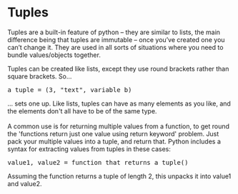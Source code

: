 Tuples
======

Tuples are a built-in feature of python – they are similar to lists, the main difference being that tuples are immutable – 
once you’ve created one you can’t change it. They are used in all sorts of situations where you need to bundle values/objects together.

Tuples can be created like lists, except they use round brackets rather than square brackets. So…

<pre>a_tuple = (3, "text", variable_b)
</pre>

... sets one up. Like lists, tuples can have as many elements as you like, and the elements don't all have to be of the same type.
<br />
<br />
A common use is for returning multiple values from a function, to get round 
the 'functions return just one value using return keyword' problem. Just pack your multiple values into a tuple, and return that. 
Python includes a syntax for extracting values from tuples in these cases:

<pre>value1, value2 = function_that_returns_a_tuple()
</pre>

Assuming the function returns a tuple of length 2, this unpacks it into value1 and value2.
